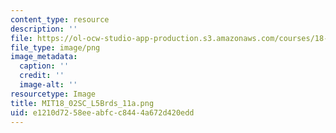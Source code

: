 ```yaml
---
content_type: resource
description: ''
file: https://ol-ocw-studio-app-production.s3.amazonaws.com/courses/18-02sc-multivariable-calculus-fall-2010/e1210d7258eeabfcc8444a672d420edd_MIT18_02SC_L5Brds_11a.png
file_type: image/png
image_metadata:
  caption: ''
  credit: ''
  image-alt: ''
resourcetype: Image
title: MIT18_02SC_L5Brds_11a.png
uid: e1210d72-58ee-abfc-c844-4a672d420edd
---
```

